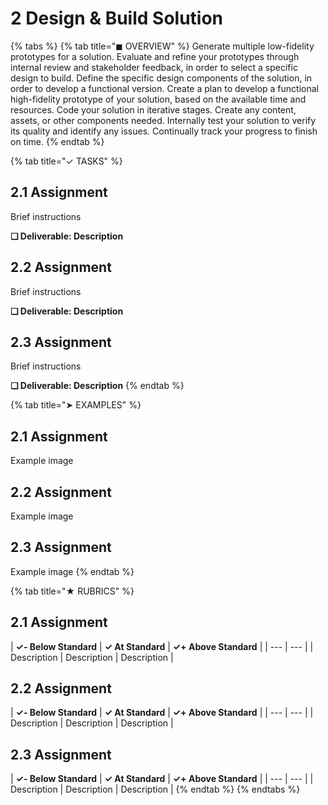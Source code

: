 # 2 Design & Build Solution

{% tabs %}
{% tab title="◼ OVERVIEW" %}
Generate multiple low-fidelity prototypes for a solution. Evaluate and refine your prototypes through internal review and stakeholder feedback, in order to select a specific design to build. Define the specific design components of the solution, in order to develop a functional version. Create a plan to develop a functional high-fidelity prototype of your solution, based on the available time and resources. Code your solution in iterative stages. Create any content, assets, or other components needed. Internally test your solution to verify its quality and identify any issues. Continually track your progress to finish on time.
{% endtab %}

{% tab title="✓ TASKS" %}
## 2.1 Assignment

Brief instructions

**❏ Deliverable: Description**

## 2.2 Assignment

Brief instructions

**❏ Deliverable: Description**

## 2.3 Assignment

Brief instructions

**❏ Deliverable: Description**
{% endtab %}

{% tab title="➤ EXAMPLES" %}
## 2.1 Assignment

Example image

## 2.2 Assignment

Example image

## 2.3 Assignment

Example image
{% endtab %}

{% tab title="★ RUBRICS" %}
## 2.1 Assignment

| **✓- Below Standard** | **✓ At Standard** | **✓+ Above Standard** |
| --- | --- |
| Description | Description | Description |

## 2.2 Assignment

| **✓- Below Standard** | **✓ At Standard** | **✓+ Above Standard** |
| --- | --- |
| Description | Description | Description |

## 2.3 Assignment

| **✓- Below Standard** | **✓ At Standard** | **✓+ Above Standard** |
| --- | --- |
| Description | Description | Description |
{% endtab %}
{% endtabs %}

